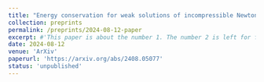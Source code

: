```yaml
---
title: "Energy conservation for weak solutions of incompressible Newtonian fluid equations in Hölder spaces with Dirichlet boundary conditions in the half-space"
collection: preprints
permalink: /preprints/2024-08-12-paper
excerpt: #'This paper is about the number 1. The number 2 is left for future work.'
date: 2024-08-12
venue: 'ArXiv'
paperurl: 'https://arxiv.org/abs/2408.05077'
status: 'unpublished'
---
```



